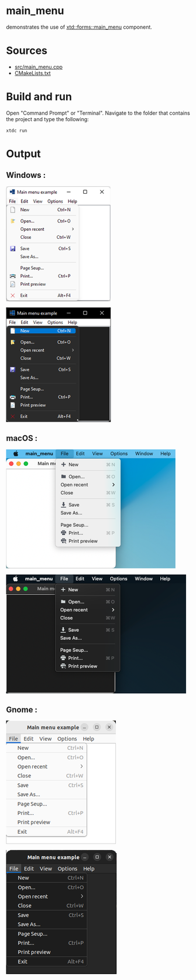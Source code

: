 # main_menu

demonstrates the use of [xtd::forms::main_menu](https://gammasoft71.github.io/xtd/reference_guides/latest/classxtd_1_1forms_1_1main__menu.html) component.

# Sources

* [src/main_menu.cpp](src/main_menu.cpp)
* [CMakeLists.txt](CMakeLists.txt)

# Build and run

Open "Command Prompt" or "Terminal". Navigate to the folder that contains the project and type the following:

```shell
xtdc run
```

# Output

## Windows :

![Screenshot](../../../../docs/pictures/examples/main_menu_w.png)

![Screenshot](../../../../docs/pictures/examples/main_menu_wd.png)

## macOS :

![Screenshot](../../../../docs/pictures/examples/main_menu_m.png)

![Screenshot](../../../../docs/pictures/examples/main_menu_md.png)

## Gnome :

![Screenshot](../../../../docs/pictures/examples/main_menu_g.png)

![Screenshot](../../../../docs/pictures/examples/main_menu_gd.png)
